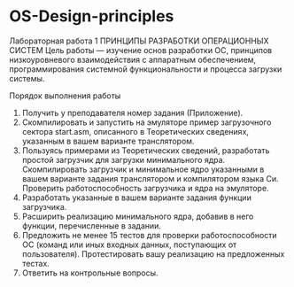 # OS-Design-principles
Лабораторная работа 1
ПРИНЦИПЫ РАЗРАБОТКИ ОПЕРАЦИОННЫХ СИСТЕМ
Цель работы — изучение основ разработки ОС, принципов
низкоуровневого взаимодействия с аппаратным обеспечением,
программирования системной функциональности и процесса загрузки
системы.

Порядок выполнения работы
1. Получить у преподавателя номер задания (Приложение).
2. Скомпилировать и запустить на эмуляторе пример загрузочного
сектора start.asm, описанного в Теоретических сведениях, указанным в
вашем варианте транслятором.
3. Пользуясь примерами из Теоретических сведений, разработать
простой загрузчик для загрузки минимального ядра. Скомпилировать
загрузчик и минимальное ядро указанными в вашем варианте задания
транслятором и компилятором языка Си. Проверить работоспособность
загрузчика и ядра на эмуляторе.
4. Разработать указанные в вашем варианте задания функции
загрузчика.
5. Расширить реализацию минимального ядра, добавив в него
функции, перечисленные в задании.
6. Предложить не менее 15 тестов для проверки работоспособности
ОС (команд или иных входных данных, поступающих от пользователя).
Протестировать вашу реализацию на предложенных тестах.
7. Ответить на контрольные вопросы.
